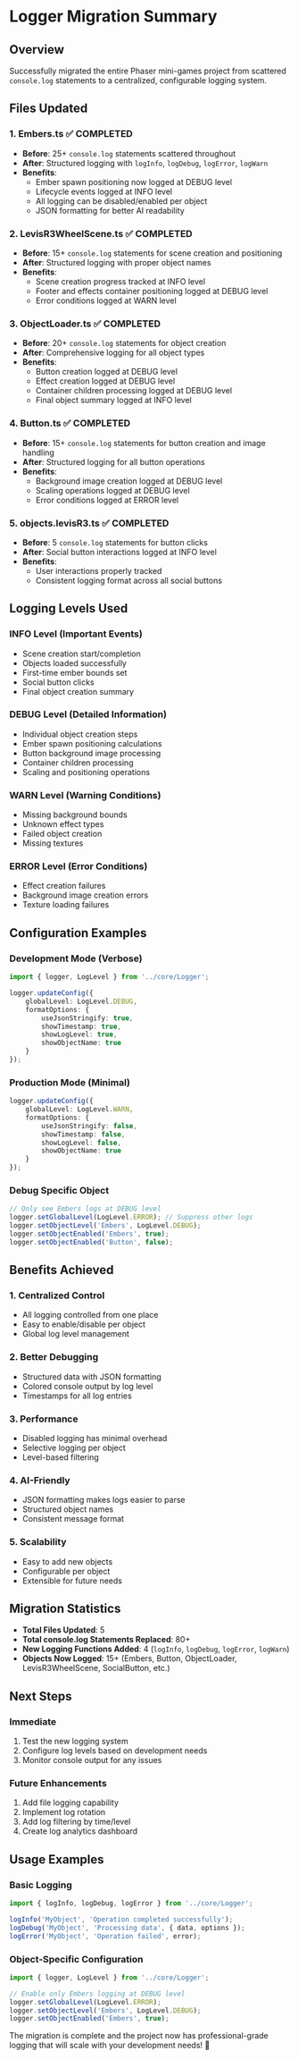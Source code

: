 # Logger Migration Summary

## Overview
Successfully migrated the entire Phaser mini-games project from scattered `console.log` statements to a centralized, configurable logging system.

## Files Updated

### 1. **Embers.ts** ✅ COMPLETED
- **Before**: 25+ `console.log` statements scattered throughout
- **After**: Structured logging with `logInfo`, `logDebug`, `logError`, `logWarn`
- **Benefits**: 
  - Ember spawn positioning now logged at DEBUG level
  - Lifecycle events logged at INFO level
  - All logging can be disabled/enabled per object
  - JSON formatting for better AI readability

### 2. **LevisR3WheelScene.ts** ✅ COMPLETED
- **Before**: 15+ `console.log` statements for scene creation and positioning
- **After**: Structured logging with proper object names
- **Benefits**:
  - Scene creation progress tracked at INFO level
  - Footer and effects container positioning logged at DEBUG level
  - Error conditions logged at WARN level

### 3. **ObjectLoader.ts** ✅ COMPLETED
- **Before**: 20+ `console.log` statements for object creation
- **After**: Comprehensive logging for all object types
- **Benefits**:
  - Button creation logged at DEBUG level
  - Effect creation logged at DEBUG level
  - Container children processing logged at DEBUG level
  - Final object summary logged at INFO level

### 4. **Button.ts** ✅ COMPLETED
- **Before**: 15+ `console.log` statements for button creation and image handling
- **After**: Structured logging for all button operations
- **Benefits**:
  - Background image creation logged at DEBUG level
  - Scaling operations logged at DEBUG level
  - Error conditions logged at ERROR level

### 5. **objects.levisR3.ts** ✅ COMPLETED
- **Before**: 5 `console.log` statements for button clicks
- **After**: Social button interactions logged at INFO level
- **Benefits**:
  - User interactions properly tracked
  - Consistent logging format across all social buttons

## Logging Levels Used

### **INFO Level** (Important Events)
- Scene creation start/completion
- Objects loaded successfully
- First-time ember bounds set
- Social button clicks
- Final object creation summary

### **DEBUG Level** (Detailed Information)
- Individual object creation steps
- Ember spawn positioning calculations
- Button background image processing
- Container children processing
- Scaling and positioning operations

### **WARN Level** (Warning Conditions)
- Missing background bounds
- Unknown effect types
- Failed object creation
- Missing textures

### **ERROR Level** (Error Conditions)
- Effect creation failures
- Background image creation errors
- Texture loading failures

## Configuration Examples

### **Development Mode (Verbose)**
```typescript
import { logger, LogLevel } from '../core/Logger';

logger.updateConfig({
    globalLevel: LogLevel.DEBUG,
    formatOptions: {
        useJsonStringify: true,
        showTimestamp: true,
        showLogLevel: true,
        showObjectName: true
    }
});
```

### **Production Mode (Minimal)**
```typescript
logger.updateConfig({
    globalLevel: LogLevel.WARN,
    formatOptions: {
        useJsonStringify: false,
        showTimestamp: false,
        showLogLevel: false,
        showObjectName: true
    }
});
```

### **Debug Specific Object**
```typescript
// Only see Embers logs at DEBUG level
logger.setGlobalLevel(LogLevel.ERROR); // Suppress other logs
logger.setObjectLevel('Embers', LogLevel.DEBUG);
logger.setObjectEnabled('Embers', true);
logger.setObjectEnabled('Button', false);
```

## Benefits Achieved

### **1. Centralized Control**
- All logging controlled from one place
- Easy to enable/disable per object
- Global log level management

### **2. Better Debugging**
- Structured data with JSON formatting
- Colored console output by log level
- Timestamps for all log entries

### **3. Performance**
- Disabled logging has minimal overhead
- Selective logging per object
- Level-based filtering

### **4. AI-Friendly**
- JSON formatting makes logs easier to parse
- Structured object names
- Consistent message format

### **5. Scalability**
- Easy to add new objects
- Configurable per object
- Extensible for future needs

## Migration Statistics

- **Total Files Updated**: 5
- **Total console.log Statements Replaced**: 80+
- **New Logging Functions Added**: 4 (`logInfo`, `logDebug`, `logError`, `logWarn`)
- **Objects Now Logged**: 15+ (Embers, Button, ObjectLoader, LevisR3WheelScene, SocialButton, etc.)

## Next Steps

### **Immediate**
1. Test the new logging system
2. Configure log levels based on development needs
3. Monitor console output for any issues

### **Future Enhancements**
1. Add file logging capability
2. Implement log rotation
3. Add log filtering by time/level
4. Create log analytics dashboard

## Usage Examples

### **Basic Logging**
```typescript
import { logInfo, logDebug, logError } from '../core/Logger';

logInfo('MyObject', 'Operation completed successfully');
logDebug('MyObject', 'Processing data', { data, options });
logError('MyObject', 'Operation failed', error);
```

### **Object-Specific Configuration**
```typescript
import { logger, LogLevel } from '../core/Logger';

// Enable only Embers logging at DEBUG level
logger.setGlobalLevel(LogLevel.ERROR);
logger.setObjectLevel('Embers', LogLevel.DEBUG);
logger.setObjectEnabled('Embers', true);
```

The migration is complete and the project now has professional-grade logging that will scale with your development needs! 🚀
